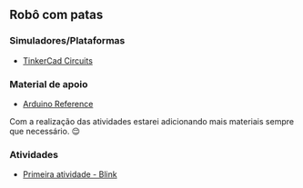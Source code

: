 ## Robô com patas

### Simuladores/Plataformas
* [TinkerCad Circuits](https://www.tinkercad.com/dashboard?type=circuits&collection=designs)

### Material de apoio
* [Arduino Reference](https://www.arduino.cc/reference/pt/)

Com a realização das atividades estarei adicionando mais materiais sempre que necessário. :relieved:

### Atividades
* [Primeira atividade - Blink](Atividades/atividade_1.md) 